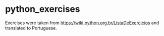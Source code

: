 # python_exercises

Exercises were taken from https://wiki.python.org.br/ListaDeExercicios and translated to Portuguese.
